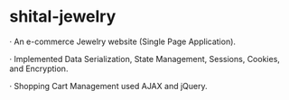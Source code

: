 # shital-jewelry
·	An e-commerce Jewelry website (Single Page Application).

·	Implemented Data Serialization, State Management, Sessions, Cookies, and Encryption.

·	Shopping Cart Management used AJAX and jQuery. 
